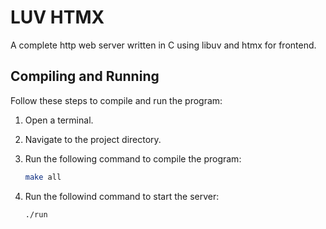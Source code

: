 # LUV HTMX
A complete http web server written in C using libuv and htmx for frontend.


## Compiling and Running

Follow these steps to compile and run the program:

1. Open a terminal.

2. Navigate to the project directory.

3. Run the following command to compile the program:

   ```bash
   make all

4. Run the followind command to start the server:
   ```bash
   ./run
